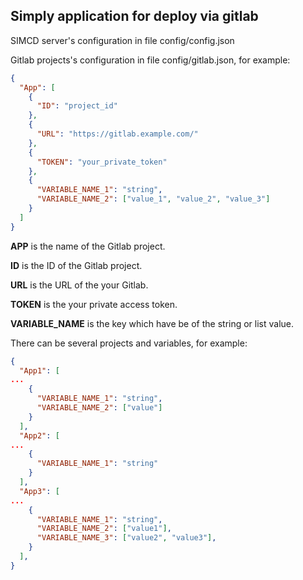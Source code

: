 ## Simply application for deploy via gitlab

SIMCD server's configuration in file config/config.json

Gitlab projects's configuration in file config/gitlab.json, for example:
```json
{
  "App": [
    {
      "ID": "project_id"
    },
    {
      "URL": "https://gitlab.example.com/"
    },
    {
      "TOKEN": "your_private_token"
    },
    {
      "VARIABLE_NAME_1": "string",
      "VARIABLE_NAME_2": ["value_1", "value_2", "value_3"]
    }
  ]
}
```

**APP** is the name of the Gitlab project.

**ID** is the ID of the Gitlab project.

**URL** is the URL of the your Gitlab.

**TOKEN** is the your private access token.

**VARIABLE_NAME** is the key which have be of the string or list value.

There can be several projects and variables, for example:
```json
{
  "App1": [
...
    {
      "VARIABLE_NAME_1": "string",
      "VARIABLE_NAME_2": ["value"]
    }
  ],
  "App2": [
...
    {
      "VARIABLE_NAME_1": "string"
    }
  ],
  "App3": [
...
    {
      "VARIABLE_NAME_1": "string",
      "VARIABLE_NAME_2": ["value1"],
      "VARIABLE_NAME_3": ["value2", "value3"],
    }
  ],
}
```
